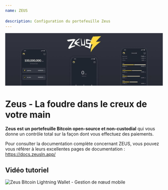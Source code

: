 ```yaml
---
name: ZEUS

description: Configuration du portefeuille Zeus
---
```


![Zeus](assets/cover.jpeg)

# Zeus - La foudre dans le creux de votre main

**Zeus est un portefeuille Bitcoin open-source et non-custodial** qui vous donne un contrôle total sur la façon dont vous effectuez des paiements.

Pour consulter la documentation complète concernant ZEUS, vous pouvez vous référer à leurs excellentes pages de documentation : https://docs.zeusln.app/

## Vidéo tutoriel

![Zeus Bitcoin Lightning Wallet - Gestion de nœud mobile](https://youtu.be/hmmehTnV3ys)

